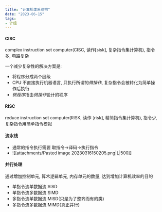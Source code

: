 ```yaml
---
title: "计算机体系结构"
date: "2023-06-15"
tags:
- 计组
---
```


#### CISC
complex instruction set computer(CISC, 读作\[sisk], 复杂指令集计算机), 指令多, 电路复杂

一个减少复杂性的解决方案是:
- 将程序分成两个层级
- CPU 不直接执行机器语言, 只执行所谓的*微操作*, 复杂指令会被转化为简单操作后执行
- *微程序*指由*微操作*设计的程序

#### RISC
reduce instruction set computer(RISK, 读作 \[risk], 精简指令集计算机), 指令少, 复杂指令用简单指令模拟

#### 流水线
- 通常的指令执行需要 取指令→译码→执行指令
- ![[attachments/Pasted image 20230316150205.png|L|500]]

#### 并行处理
通过增加控制单元, 算术逻辑单元, 内存单元的数量, 达到增加计算机效率的目的

- 单指令流单数据流 SISD
- 单指令流多数据流 SIMD
- 多指令流单数据流 MISD(只是为了整齐而有的类)
- 多指令流多数据流 MIMD(真正并行)

